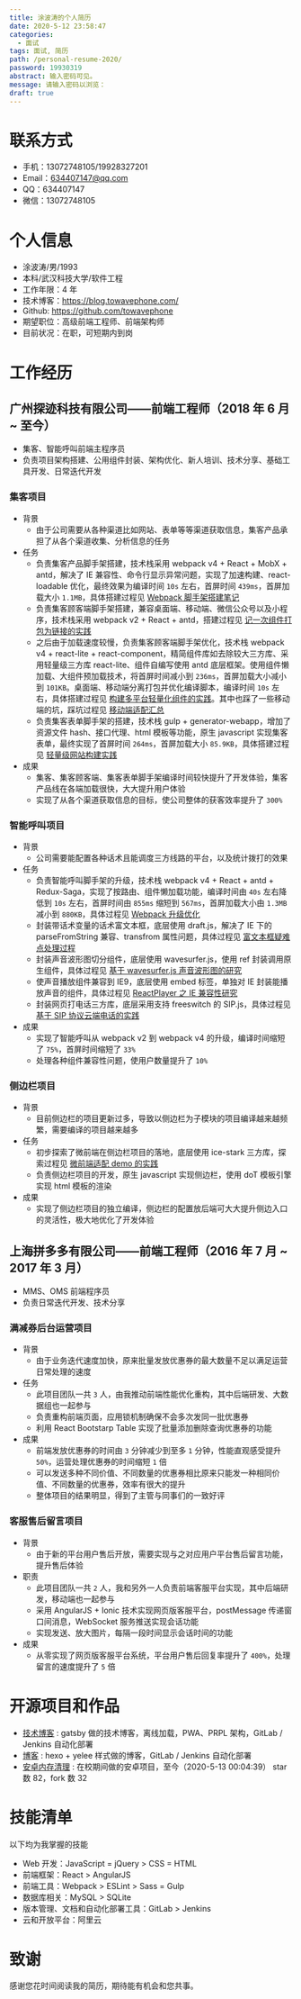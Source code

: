 ```yaml
---
title: 涂波涛的个人简历
date: 2020-5-12 23:58:47
categories:
  - 面试
tags: 面试, 简历
path: /personal-resume-2020/
password: 19930319
abstract: 输入密码可见。
message: 请输入密码以浏览：
draft: true
---
```


# 联系方式

- 手机：13072748105/19928327201
- Email：634407147@qq.com
- QQ：634407147
- 微信：13072748105

# 个人信息

- 涂波涛/男/1993
- 本科/武汉科技大学/软件工程
- 工作年限：4 年
- 技术博客：https://blog.towavephone.com/
- Github: https://github.com/towavephone
- 期望职位：高级前端工程师、前端架构师
- 目前状况：在职，可短期内到岗

# 工作经历

## 广州探迹科技有限公司——前端工程师（2018 年 6 月 ~ 至今）

- 集客、智能呼叫前端主程序员
- 负责项目架构搭建、公用组件封装、架构优化、新人培训、技术分享、基础工具开发、日常迭代开发

### 集客项目

- 背景
   - 由于公司需要从各种渠道比如网站、表单等等渠道获取信息，集客产品承担了从各个渠道收集、分析信息的任务
- 任务
   - 负责集客产品脚手架搭建，技术栈采用 webpack v4 + React + MobX + antd，解决了 IE 兼容性、命令行显示异常问题，实现了加速构建、react-loadable 优化，最终效果为编译时间 `10s` 左右，首屏时间 `439ms`，首屏加载大小 `1.1MB`，具体搭建过程见 [Webpack 脚手架搭建笔记](https://blog.towavephone.com/webpack-template-new-project/)
   - 负责集客顾客端脚手架搭建，兼容桌面端、移动端、微信公众号以及小程序，技术栈采用 webpack v2 + React + antd，搭建过程见 [记一次组件打包为链接的实践](https://blog.towavephone.com/components-pack-as-library/)
   - 之后由于加载速度较慢，负责集客顾客端脚手架优化，技术栈 webpack v4 + react-lite + react-component，精简组件库如去除较大三方库、采用轻量级三方库 react-lite、组件自编写使用 antd 底层框架。使用组件懒加载、大组件预加载技术，将首屏时间减小到 `236ms`，首屏加载大小减小到 `101KB`。桌面端、移动端分离打包并优化编译脚本，编译时间 `10s` 左右，具体搭建过程见 [构建多平台轻量化组件的实践](https://blog.towavephone.com/building-platform-lightweight-components/)。其中也踩了一些移动端的坑，踩坑过程见 [移动端适配汇总](https://blog.towavephone.com/mobile-adaptation-summary/)
   - 负责集客表单脚手架的搭建，技术栈 gulp + generator-webapp，增加了资源文件 hash、接口代理、html 模板等功能，原生 javascript 实现集客表单，最终实现了首屏时间 `264ms`，首屏加载大小 `85.9KB`，具体搭建过程见 [轻量级网站构建实践](https://blog.towavephone.com/lightweight-website-construction/)
- 成果
   - 集客、集客顾客端、集客表单脚手架编译时间较快提升了开发体验，集客产品线在各端加载很快，大大提升用户体验
   - 实现了从各个渠道获取信息的目标，使公司整体的获客效率提升了 `300%`

### 智能呼叫项目

- 背景
   - 公司需要能配置各种话术且能调度三方线路的平台，以及统计拨打的效果
- 任务
   - 负责智能呼叫脚手架的升级，技术栈 webpack v4 + React + antd + Redux-Saga，实现了按路由、组件懒加载功能，编译时间由 `40s` 左右降低到 `10s` 左右，首屏时间由 `855ms` 缩短到 `567ms`，首屏加载大小由 `1.3MB` 减小到 `880KB`，具体过程见 [Webpack 升级优化](https://blog.towavephone.com/webpack-upgrade-about-product/)
   - 封装带话术变量的话术富文本框，底层使用 draft.js，解决了 IE 下的 parseFromString 兼容、transfrom 属性问题，具体过程见 [富文本框疑难点处理过程](https://blog.towavephone.com/rich-input-question/)
   - 封装声音波形图切分组件，底层使用 wavesurfer.js，使用 ref 封装调用原生组件，具体过程见 [基于 wavesurfer.js 声音波形图的研究](https://blog.towavephone.com/wavesurfer-voice-wave-research/)
   - 使声音播放组件兼容到 IE9，底层使用 embed 标签，单独对 IE 封装能播放声音的组件，具体过程见 [ReactPlayer 之 IE 兼容性研究](https://blog.towavephone.com/reactplayer-ie-compatibility/)
   - 封装网页打电话三方库，底层采用支持 freeswitch 的 SIP.js，具体过程见 [基于 SIP 协议云端电话的实践](https://blog.towavephone.com/sip-protocol-practice/)
- 成果
   - 实现了智能呼叫从 webpack v2 到 webpack v4 的升级，编译时间缩短了 `75%`，首屏时间缩短了 `33%`
   - 处理各种组件兼容性问题，使用户数量提升了 `10%`

### 侧边栏项目

- 背景
   - 目前侧边栏的项目更新过多，导致以侧边栏为子模块的项目编译越来越频繁，需要编译的项目越来越多
- 任务
   - 初步探索了微前端在侧边栏项目的落地，底层使用 ice-stark 三方库，探索过程见 [微前端适配 demo 的实践](https://blog.towavephone.com/micro-front-end-demo-practice/)
   - 负责侧边栏项目的开发，原生 javascript 实现侧边栏，使用 doT 模板引擎实现 html 模板的渲染
- 成果
   - 实现了侧边栏项目的独立编译，侧边栏的配置放后端可大大提升侧边入口的灵活性，极大地优化了开发体验

## 上海拼多多有限公司——前端工程师（2016 年 7 月 ~ 2017 年 3 月）

- MMS、OMS 前端程序员
- 负责日常迭代开发、技术分享

### 满减券后台运营项目

- 背景
   - 由于业务迭代速度加快，原来批量发放优惠券的最大数量不足以满足运营日常处理的速度
- 任务
   - 此项目团队一共 `3` 人，由我推动前端性能优化重构，其中后端研发、大数据组也一起参与
   - 负责重构前端页面，应用锁机制确保不会多次发同一批优惠券
   - 利用 React Bootstarp Table 实现了批量添加删除查询优惠券的功能
- 成果
   - 前端发放优惠券的时间由 `3` 分钟减少到至多 `1` 分钟，性能直观感受提升 `50%`，运营处理优惠券的时间缩短 `1` 倍
   - 可以发送多种不同价值、不同数量的优惠券相比原来只能发一种相同价值、不同数量的优惠券，效率有很大的提升
   - 整体项目的结果明显，得到了主管与同事们的一致好评

### 客服售后留言项目

- 背景
   - 由于新的平台用户售后开放，需要实现与之对应用户平台售后留言功能，提升售后体验
- 职责
   - 此项目团队一共 `2` 人，我和另外一人负责前端客服平台实现，其中后端研发，移动端也一起参与
   - 采用 AngularJS + Ionic 技术实现网页版客服平台，postMessage 传递窗口间消息，WebSocket 服务推送实现会话功能
   - 实现发送、放大图片，每隔一段时间显示会话时间的功能
- 成果
   - 从零实现了网页版客服平台系统，平台用户售后回复率提升了 `400%`，处理留言的速度提升了 `5` 倍

# 开源项目和作品

- [技术博客](https://blog.towavephone.com/) : gatsby 做的技术博客，离线加载，PWA、PRPL 架构，GitLab / Jenkins 自动化部署
- [博客](http://www.towavephone.com/) : hexo + yelee 样式做的博客，GitLab / Jenkins 自动化部署
- [安卓内存清理](https://github.com/towavephone/MemoryCleaner) : 在校期间做的安卓项目，至今（2020-5-13 00:04:39） star 数 82，fork 数 32

# 技能清单

以下均为我掌握的技能

- Web 开发：JavaScript = jQuery > CSS = HTML
- 前端框架：React > AngularJS
- 前端工具：Webpack > ESLint > Sass = Gulp
- 数据库相关：MySQL > SQLite
- 版本管理、文档和自动化部署工具：GitLab > Jenkins
- 云和开放平台：阿里云

# 致谢

感谢您花时间阅读我的简历，期待能有机会和您共事。
